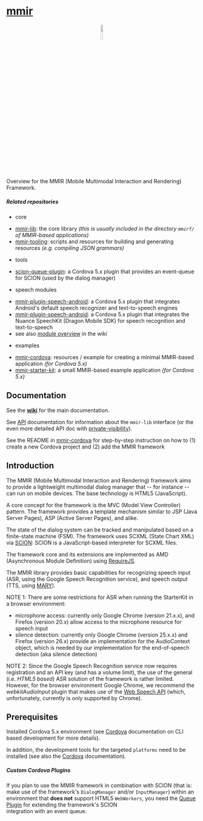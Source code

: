 [mmir][11]
====

<p align="center">
<img width="10%" src="https://raw.githubusercontent.com/wiki/mmig/mmir/images/logo.png">
</p>

Overview for the MMIR (Mobile Multimodal Interaction and Rendering) Framework. 


##### Related repositories

- core
 * [mmir-lib][4]: the core library _(this is usually included in the directory `mmirf/` of MMIR-based applications)_
 * [mmir-tooling][5]: scripts and resources for building and generating resources _(e.g. compiling JSON grammars)_
- tools
 * [scion-queue-plugin][6]: a Cordova 5.x plugin that provides an event-queue for SCION (used by the dialog manager)
- speech modules
 * [mmir-plugin-speech-android][14]: a Cordova 5.x plugin that integrates Android's default speech recognizer and text-to-speech engines
 * [mmir-plugin-speech-android][15]: a Cordova 5.x plugin that integrates the Nuance SpeechKit (Dragon Mobile SDK) for speech recognition and text-to-speech
 * see also [module overview][16] in the wiki
- examples
 * [mmir-cordova][9]: resources / example for creating a minimal MMIR-based application _(for Cordova 5.x)_
 * [mmir-starter-kit][10]: a small MMIR-based example application _(for Cordova 5.x)_

## Documentation

See the **[wiki][8]** for the main documentation.


See [API][12] documentation for information about the `mmir-lib` interface (or the even more detailed API doc with [private-visibility][13]).


See the README in [mmir-cordova][9] for step-by-step instruction on how to (1) create a new Cordova project and (2) add the MMIR framework


## Introduction

The MMIR (Mobile Multimodal Interaction and Rendering) framework aims to provide a 
lightweight multimodal dialog manager that -- for instance -- can run on mobile devices. 
The base technology is HTML5 (JavaScript).

A core concept for the framework is the MVC (Model View Controller) pattern. The framework provides a template
mechanism similar to JSP (Java Server Pages), ASP (Active Server Pages), and alike.

The state of the dialog system can be tracked and manipulated based on a finite-state machine (FSM).
The framework uses SCXML (State Chart XML) via [SCION][1]: SCION is a JavaScript-based interpreter for SCXML files.

The framework core and its extensions are implemented as AMD (Asynchronous Module Definition) using [RequireJS][3].


The MMIR library provides basic capabilities for recognizing speech input (ASR, using the Google Speech Recognition service), and speech output (TTS, using [MARY][2]).

NOTE 1: There are some restrictions for ASR when running the StarterKit in a browser environment:
 * microphone access: currently only Google Chrome (version 21.x.x), and Firefox (version 20.x) allow access to the microphone resource for speech input
 * silence detection: currently only Google Chrome (version 25.x.x) and Firefox (version 26.x) provide an implementation for the AudioContext object, which is needed by our implementation for the end-of-speech detection (aka silence detection) 

NOTE 2: Since the Google Speech Recognition service now requires registration and an API key (and has a volume limit),
        the use of the general (i.e. _HTML5 based_) ASR solution of the framework is rather limited.
        However, for the browser environment Google Chrome, we recommend the _webkitAudioInput_ plugin
        that makes use of the
        [Web Speech API][7] (which, unfortunately, currently is only supported by Chrome).

## Prerequisites

Installed Cordova 5.x environment (see [Cordova][0] documentation on CLI based development for more details).

In addition, the development tools for the targeted `platforms` need to be installed (see also the [Cordova][0] documentation).

##### Custom Cordova Plugins

If you plan to use the MMIR framework in combination with SCION (that is: make use of
the framework's `DialogManager` and/or `InputManager`) within an environment that __does not__
support HTML5 `WebWorkers`, you need the [Queue Plugin][6] for extending the framework's SCION  
integration with an event queue.



[0]: http://cordova.apache.org/
[1]: https://github.com/jbeard4/SCION
[2]: http://mary.dfki.de/
[3]: http://requirejs.org/
[4]: https://github.com/mmig/mmir-lib
[5]: https://github.com/mmig/mmir-tooling
[6]: https://github.com/mmig/mmir-plugin-scionqueue
[7]: https://dvcs.w3.org/hg/speech-api/raw-file/tip/speechapi.html
[8]: https://github.com/mmig/mmir/wiki
[9]: https://github.com/mmig/mmir-cordova
[10]: https://github.com/mmig/mmir-starter-kit
[11]: https://github.com/mmig/mmir
[12]: https://mmig.github.io/mmir/api
[13]: https://mmig.github.io/mmir/api-all
[14]: https://github.com/mmig/mmir-plugin-speech-android
[15]: https://github.com/mmig/mmir-plugin-speech-nunace
[16]: https://github.com/mmig/mmir/wiki/3.9.2-Speech-Processing-in-MMIR#speech-modules
